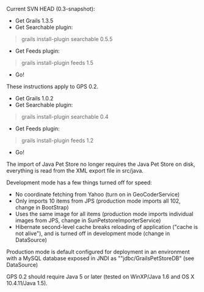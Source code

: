 Current SVN HEAD (0.3-snapshot):

  * Get Grails 1.3.5
  * Get Searchable plugin:

> grails install-plugin searchable 0.5.5

  * Get Feeds plugin:

> grails install-plugin feeds 1.5

  * Go!



These instructions apply to GPS 0.2.

  * Get Grails 1.0.2
  * Get Searchable plugin:

> grails install-plugin searchable 0.4

  * Get Feeds plugin:

> grails install-plugin feeds 1.2

  * Go!

The import of Java Pet Store no longer requires the Java Pet Store on disk, everything is read from the XML export file in src/java.

Development mode has a few things turned off for speed:

  * No coordinate fetching from Yahoo (turn on in GeoCoderService)
  * Only imports 10 items from JPS (production mode imports all 102, change in BootStrap)
  * Uses the same image for all items (production mode imports individual images from JPS, change in SunPetstoreImporterService)
  * Hibernate second-level cache breaks reloading of application ("cache is not alive"), and is turned off in development mode (change in DataSource)

Production mode is default configured for deployment in an environment with a MySQL database exposed in JNDI as ""jdbc/GrailsPetStoreDB" (see DataSource)

GPS 0.2 should require Java 5 or later (tested on WinXP/Java 1.6 and OS X 10.4.11/Java 1.5).

